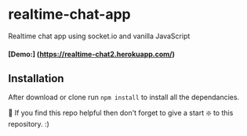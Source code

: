# realtime-chat-app
Realtime chat app using socket.io and vanilla JavaScript

#### [Demo:] (https://realtime-chat2.herokuapp.com/)

## Installation 
After download or clone run `npm install` to install all the dependancies.

🙏 If you find this repo helpful then don't forget to give a start ❇️ to this repository. :)
